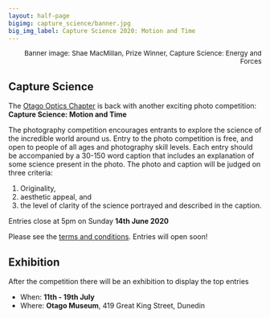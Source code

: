 ```yaml
---
layout: half-page
bigimg: capture_science/banner.jpg
big_img_label: Capture Science 2020: Motion and Time
---
```

<div style="text-align: right; font-size: 10pt;">
Banner image: Shae MacMillan, Prize Winner, Capture Science: Energy and Forces
</div>

## Capture Science
The [Otago Optics Chapter](https://www.otago.ac.nz/physics/postgraduate/current-students/osa-spie-university-of-otago-student-chapters.html) is back with another exciting photo competition: **Capture Science: Motion and Time**


The photography competition encourages entrants to explore the science of the incredible world around us. Entry to the photo competition is free, and open to people of all ages and photography skill levels. Each entry should be accompanied by a 30-150 word caption that includes an explanation of some science present in the photo. The photo and caption will be judged on three criteria: 

1. Originality,
2. aesthetic appeal, and 
3. the level of clarity of the science portrayed and described in the caption.

Entries close at 5pm on Sunday **14th June 2020**

Please see the [terms and conditions](https://docs.google.com/document/d/e/2PACX-1vQkIJuqqFZbrSGHHHR2jmQAMIKrC7Cq9knv3p0_ouwk3ZDGv3HpsuQXNPFz936n6_waACNrTo1pAnHK/pub). Entries will open soon!

<!---
, and to submit your photograph entries, click the button below
**TO DO: ADD BUTTON**
Follow the even on [Facebook]() **TO DO: LINK TO FB EVENT ONCE CREATED**
--->
## Exhibition
After the competition there will be an exhibition to display the top entries
 - When: **11th - 19th July**
 - Where: **Otago Museum**, 419 Great King Street, Dunedin
